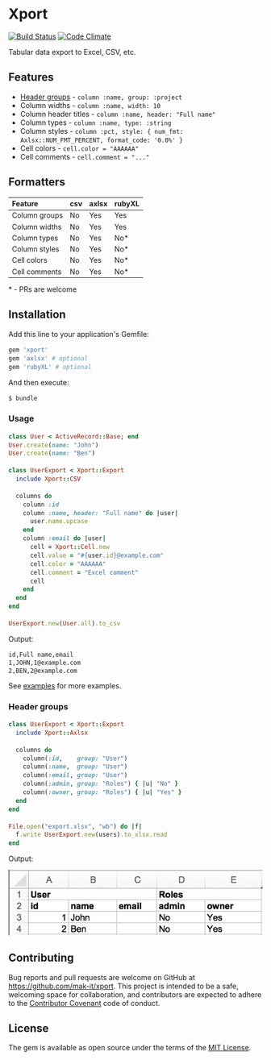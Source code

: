 # Xport

[![Build Status](https://travis-ci.org/mak-it/xport.svg?branch=master)](https://travis-ci.org/mak-it/xport)
[![Code Climate](https://codeclimate.com/github/mak-it/xport/badges/gpa.svg)](https://codeclimate.com/github/mak-it/xport)

Tabular data export to Excel, CSV, etc.

## Features

- [Header groups](#header-groups) - `column :name, group: :project`
- Column widths - `column :name, width: 10`
- Column header titles - `column :name, header: "Full name"`
- Column types - `column :name, type: :string`
- Column styles - `column :pct, style: { num_fmt: Axlsx::NUM_FMT_PERCENT, format_code: '0.0%' }`
- Cell colors - `cell.color = "AAAAAA"`
- Cell comments - `cell.comment = "..."`

## Formatters

| Feature       | csv | axlsx | rubyXL |
|:--------------|:----|:------|:-------|
| Column groups | No  | Yes   | Yes    |
| Column widths | No  | Yes   | Yes    |
| Column types  | No  | Yes   | No*    |
| Column styles | No  | Yes   | No*    |
| Cell colors   | No  | Yes   | No*    |
| Cell comments | No  | Yes   | No*    |

\* - PRs are welcome

## Installation

Add this line to your application's Gemfile:

```ruby
gem 'xport'
gem 'axlsx' # optional
gem 'rubyXL' # optional
```

And then execute:

```bash
$ bundle
```

### Usage

```ruby
class User < ActiveRecord::Base; end
User.create(name: "John")
User.create(name: "Ben")

class UserExport < Xport::Export
  include Xport::CSV

  columns do
    column :id
    column :name, header: "Full name" do |user|
      user.name.upcase
    end
    column :email do |user|
      cell = Xport::Cell.new
      cell.value = "#{user.id}@example.com"
      cell.color = "AAAAAA"
      cell.comment = "Excel comment"
      cell
    end
  end
end

UserExport.new(User.all).to_csv
```

Output:

```csv
id,Full name,email
1,JOHN,1@example.com
2,BEN,2@example.com
```

See [examples](examples) for more examples.

### Header groups

```ruby
class UserExport < Xport::Export
  include Xport::Axlsx

  columns do
    column(:id,    group: "User")
    column(:name,  group: "User")
    column(:email, group: "User")
    column(:admin, group: "Roles") { |u| "No" }
    column(:owner, group: "Roles") { |u| "Yes" }
  end
end

File.open("export.xlsx", "wb") do |f|
  f.write UserExport.new(users).to_xlsx.read
end
```

Output:

![Excel screenshot](images/grouping.png)

## Contributing

Bug reports and pull requests are welcome on GitHub at https://github.com/mak-it/xport. This project is intended to be a safe, welcoming space for collaboration, and contributors are expected to adhere to the [Contributor Covenant](http://contributor-covenant.org) code of conduct.

## License

The gem is available as open source under the terms of the [MIT License](http://opensource.org/licenses/MIT).
